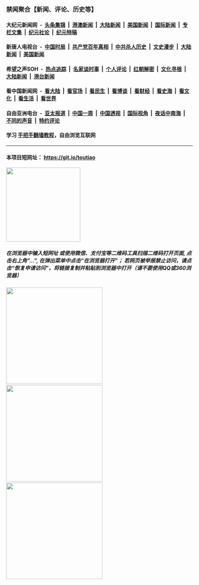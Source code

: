 ### 禁闻聚合【新闻、评论、历史等】

#### 大纪元新闻网 &nbsp;-&nbsp; [头条集锦](indexes/E头条集锦.md?t=02161056) &nbsp;|&nbsp; [港澳新闻](indexes/E港澳新闻.md?t=02161056)  &nbsp;|&nbsp; [大陆新闻](indexes/E大陆新闻.md?t=02161056) &nbsp;|&nbsp; [美国新闻](indexes/E美国新闻.md?t=02161056) &nbsp;|&nbsp; [国际新闻](indexes/E国际新闻.md?t=02161056) &nbsp;|&nbsp; [专栏文集](indexes/E专栏文集.md?t=02161056) &nbsp;|&nbsp; [纪元社论](indexes/E纪元社论.md?t=02161056) &nbsp;|&nbsp; [纪元特稿](indexes/E纪元特稿.md?t=02161056) 

#### 新唐人电视台 &nbsp;-&nbsp; [中国时局](indexes/N中国时局.md?t=02161056) &nbsp;|&nbsp; [共产党百年真相](indexes/N共产党百年真相.md?t=02161056) &nbsp;|&nbsp; [中共杀人历史](indexes/N中共杀人历史.md?t=02161056) &nbsp;|&nbsp; [文史漫步](indexes/N文史漫步.md?t=02161056) &nbsp;|&nbsp; [大陆新闻](indexes/N大陆新闻.md?t=02161056) &nbsp;|&nbsp; [美国新闻](indexes/N美国新闻.md?t=02161056)

#### 希望之声SOH &nbsp;-&nbsp; [热点追踪](indexes/H热点追踪.md?t=02161056) &nbsp;|&nbsp; [名家谈时事](indexes/H名家谈时事.md?t=02161056) &nbsp;|&nbsp; [个人评论](indexes/H个人评论.md?t=02161056)  &nbsp;|&nbsp; [红朝解密](indexes/H红朝解密.md?t=02161056) &nbsp;|&nbsp; [文化寻根](indexes/H文化寻根.md?t=02161056) &nbsp;|&nbsp; [大陆新闻](indexes/H大陆新闻.md?t=02161056) &nbsp;|&nbsp; [港台新闻](indexes/H港台新闻.md?t=02161056)

#### 看中国新闻网 &nbsp;-&nbsp; [看大陆](indexes/S看大陆.md?t=02161056) &nbsp;|&nbsp; [看官场](indexes/S看官场.md?t=02161056) &nbsp;|&nbsp; [看民生](indexes/S看民生.md?t=02161056)  &nbsp;|&nbsp; [看博谈](indexes/S看博谈.md?t=02161056) &nbsp;|&nbsp; [看财经](indexes/S看财经.md?t=02161056) &nbsp;|&nbsp; [看史海](indexes/S看史海.md?t=02161056) &nbsp;|&nbsp; [看文化](indexes/S看文化.md?t=02161056) &nbsp;|&nbsp; [看生活](indexes/S看生活.md?t=02161056) &nbsp;|&nbsp; [看世界](indexes/S看世界.md?t=02161056)

#### 自由亚洲电台 &nbsp;-&nbsp; [亚太报道](indexes/R亚太报道.md?t=02161056) &nbsp;|&nbsp; [中国一周](indexes/R中国一周.md?t=02161056) &nbsp;|&nbsp; [中国透视](indexes/R中国透视.md?t=02161056)  &nbsp;|&nbsp; [国际视角](indexes/R国际视角.md?t=02161056) &nbsp;|&nbsp; [夜话中南海](indexes/R夜话中南海.md?t=02161056) &nbsp;|&nbsp; [不同的声音](indexes/R不同的声音.md?t=02161056) &nbsp;|&nbsp; [特约评论](indexes/R特约评论.md?t=02161056)

#### 学习 [手把手翻墙教程](https://github.com/gfw-breaker/guides/wiki)，自由浏览互联网

----

#### 本项目短网址： https://git.io/toutiao
<img src="https://raw.githubusercontent.com/gfw-breaker/banned-news/master/scripts/img/qr.png" width="200px"/>  

##### 在浏览器中输入短网址 或使用微信、支付宝等二维码工具扫描二维码打开页面, 点击右上角"...", 在弹出菜单中点击“在浏览器打开”； 若网页被举报禁止访问，请点击“恢复申请访问”，将链接复制并粘贴到浏览器中打开（请不要使用QQ或360浏览器）

<img src="https://raw.githubusercontent.com/gfw-breaker/banned-news/master/scripts/img/1.png" width="260px"/> &nbsp; <img src="https://raw.githubusercontent.com/gfw-breaker/banned-news/master/scripts/img/2.png" width="260px"/> &nbsp; <img src="https://raw.githubusercontent.com/gfw-breaker/banned-news/master/scripts/img/3.png" width="260px"/>
